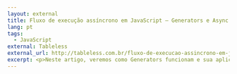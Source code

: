 ```yaml
---
layout: external
title: Fluxo de execução assíncrono em JavaScript – Generators e Async Functions
lang: pt
tags:
  - JavaScript
external: Tableless
external_url: http://tableless.com.br/fluxo-de-execucao-assincrono-em-javascript-generators-e-async-functions/
excerpt: <p>Neste artigo, veremos como Generators funcionam e sua aplicação em conjunto com Promises. Faremos também uma análise sobre a especificação de Async Functions.</p>
---
```

